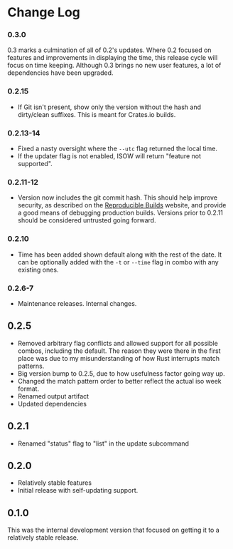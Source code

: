 # Change Log

### 0.3.0

0.3 marks a culmination of all of 0.2's updates. Where 0.2 focused on features and improvements in displaying the time, this release cycle will focus on time keeping. Although 0.3 brings no new user features, a lot of dependencies have been upgraded.

### 0.2.15

- If Git isn't present, show only the version without the hash and dirty/clean suffixes. This is meant for Crates.io builds.

### 0.2.13-14

- Fixed a nasty oversight where the ``--utc`` flag returned the local time.
- If the updater flag is not enabled, ISOW will return "feature not supported".

### 0.2.11-12

- Version now includes the git commit hash. This should help improve security, as described on the [Reproducible Builds](https://reproducible-builds.org/) website, and provide a good means of debugging production builds. Versions prior to 0.2.11 should be considered untrusted going forward.

### 0.2.10

- Time has been added shown default along with the rest of the date.  It can be optionally added with the ``-t`` or ``--time`` flag in combo with any existing ones.

### 0.2.6-7

- Maintenance releases. Internal changes.

## 0.2.5

- Removed arbitrary flag conflicts and allowed support for all possible combos, including the default. The reason they were there in the first place was due to my misunderstanding of how Rust interrupts match patterns.
- Big version bump to 0.2.5, due to how usefulness factor going way up.
- Changed the match pattern order to better reflect the actual iso week format.
- Renamed output artifact
- Updated dependencies

## 0.2.1

- Renamed "status" flag to "list" in the update subcommand

## 0.2.0

- Relatively stable features
- Initial release with self-updating support.

## 0.1.0

This was the internal development version that focused on getting it to a relatively stable release.